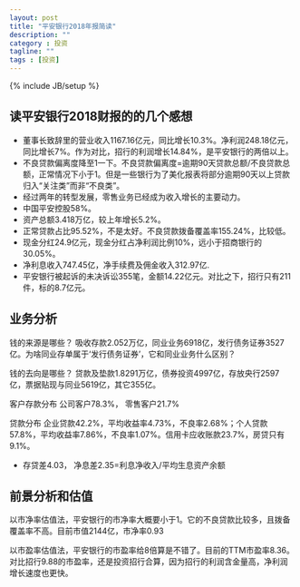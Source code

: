 ```yaml
---
layout: post
title: "平安银行2018年报简读"
description: ""
category : 投资
tagline: ""
tags : [投资]
---
```

{% include JB/setup %}


## 读平安银行2018财报的的几个感想

* 董事长致辞里的营业收入1167.16亿元，同比增长10.3%。净利润248.18亿元，同比增长7%。作为对比，招行的利润增长14.84%，是平安银行的两倍以上。
* 不良贷款偏离度降至1一下。不良贷款偏离度=逾期90天贷款总额/不良贷款总额，正常情况下小于1。但是一些银行为了美化报表将部分逾期90天以上贷款归入“关注类”而非“不良类”。
* 经过两年的转型发展，零售业务已经成为收入增长的主要动力。
* 中国平安控股58%。
* 资产总额3.418万亿，较上年增长5.2%。
* 正常贷款占比95.52%，不是太好。不良贷款拨备覆盖率155.24%，比较低。
* 现金分红24.9亿元，现金分红占净利润比例10%，远小于招商银行的30.05%。
* 净利息收入747.45亿，净手续费及佣金收入312.97亿.
* 平安银行被起诉的未决诉讼355笔，金额14.22亿元。对比之下，招行只有211件，标的8.7亿元。

## 业务分析

钱的来源是哪些？
	吸收存款2.052万亿，同业业务6918亿，发行债务证券3527亿。为啥同业存单属于‘发行债务证券’，它和同业业务什么区别？

钱的去向是哪些？
	贷款及垫款1.8291万亿，债券投资4997亿，存放央行2597亿，票据贴现与同业5619亿，其它355亿。

客户存款分布
	公司客户78.3%， 零售客户21.7%

贷款分布
	企业贷款42.2%，平均收益率4.73%，不良率2.68%；个人贷款57.8%，平均收益率7.86%，不良率1.07%。信用卡应收账款23.7%，房贷只有9.1%。

* 存贷差4.03， 净息差2.35=利息净收入/平均生息资产余额


## 前景分析和估值


以市净率估值法，平安银行的市净率大概要小于1。它的不良贷款比较多，且拨备覆盖率不高。目前市值2144亿，市净率0.93

以市盈率估值法，平安银行的市盈率给8倍算是不错了。目前的TTM市盈率8.36。对比招行9.88的市盈率，还是投资招行合算，因为招行的利润含金量高，净利润增长速度也更快。



